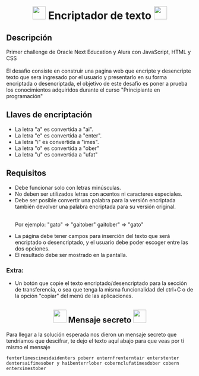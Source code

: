 
<h1 align="center">
  <img src="https://emojipedia-us.s3.amazonaws.com/source/microsoft-teams/337/locked-with-key_1f510.png" width="35">
  Encriptador de texto 
  <img src="https://emojipedia-us.s3.amazonaws.com/source/microsoft-teams/337/locked-with-key_1f510.png" width="35">
</h1>

<h2>
  Descripción
  </h2>
  
<p>
    Primer challenge de Oracle Next Education y Alura con JavaScript, HTML y CSS <br><br>
    El desafio consiste en construir una pagina web que encripte y desencripte texto que sera ingresado por el usuario y presentarlo en su forma encriptada o       desencriptada, el objetivo de este desafio es poner a prueba los conocimientos adquiridos durante el curso "Principiante en programación"
</p>

<h2> 
    Llaves de encriptación 
</h2>
<ul>
  <li>La letra "a" es convertida a "ai".</li>
  <li>La letra "e" es convertida a "enter".</li>
  <li>La letra "i" es convertida a "imes".</li>
  <li>La letra "o" es convertida a "ober"</li>
  <li>La letra "u" es convertida a "ufat"</li>
</ul>

<h2>
Requisitos
</h2>
<ul>
  <li>Debe funcionar solo con letras minúsculas.</li>
  <li>No deben ser utilizados letras con acentos ni caracteres especiales.</li>
  <li>Debe ser posible convertir una palabra para la versión encriptada también devolver una palabra encriptada para su versión original.</li><br>

  Por ejemplo:
  "gato" => "gaitober"
  gaitober" => "gato"
  <li>La página debe tener campos para inserción del texto que será encriptado o desencriptado, y el usuario debe poder escoger entre las dos opciones.</li>
    <li>El resultado debe ser mostrado en la pantalla.</li>
</ul>

 <h3>
 Extra:
 </h3>
<ul>
  <li>Un botón que copie el texto encriptado/desencriptado para la sección de transferencia, o sea que tenga la misma funcionalidad del ctrl+C o de la opción "copiar" del menú de las aplicaciones.</li>
</ul>

<h2 align="center">
<img src="https://emojipedia-us.s3.amazonaws.com/source/microsoft-teams/337/old-key_1f5dd-fe0f.png" width="35">
    Mensaje secreto
<img src="https://emojipedia-us.s3.amazonaws.com/source/microsoft-teams/337/old-key_1f5dd-fe0f.png" width="35">
</h2>
<p>
    Para llegar a la solución esperada nos dieron un mensaje secreto que tendríamos que descifrar, te dejo el texto aquí abajo para que veas por tí mismo el mensaje 
</p>
<p>

    fenterlimescimesdaidenters poberr enternfrenterntair enterstenter
    dentersaifimesober y haibenterrlober cobernclufatimesdober cobern
    enterximestober

</p>

